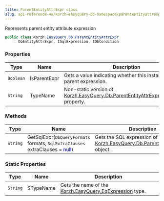 ```yaml
---
title: ParentEntityAttrExpr class
slug: api-reference-4x/korzh-easyquery-db-namespace/parententityattrexpr-class
---
```



Represents parent entity attribute expression
```csharp
public class Korzh.EasyQuery.Db.ParentEntityAttrExpr
    : DbEntityAttrExpr, ISqlExpression, IDbCondition

```

### Properties

| Type | Name | Description | 
| --- | --- | --- | 
| `Boolean` | IsParentExpr | Gets a value indicating whether this instance is a parent expression. | 
| `String` | TypeName | Non-static version of [Korzh.EasyQuery.Db.ParentEntityAttrExpr.STypeName](/api-reference-4x/korzh-easyquery-db-namespace/parententityattrexpr-class) property. | 


### Methods

| Type | Name | Description | 
| --- | --- | --- | 
| `String` | GetSqlExpr(`DbQueryFormats` formats, `SqlExtraClauses` extraClauses = <span style='color: blue'>null</span>) | Gets the SQL expression of the [Korzh.EasyQuery.Db.ParentEntityAttrExpr](/api-reference-4x/korzh-easyquery-db-namespace/parententityattrexpr-class) object. | 


### Static Properties

| Type | Name | Description | 
| --- | --- | --- | 
| `String` | STypeName | Gets the name of the [Korzh.EasyQuery.EqExpression](/api-reference-4x/korzh-easyquery-namespace/eqexpression-class) type. |